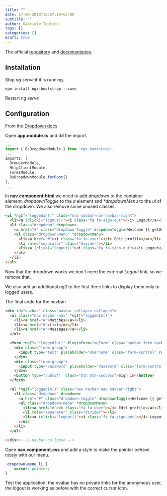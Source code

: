 ```yaml
---
title: ""
date: 17-06-2018T18:57:19+02:00
subtitle: ""
author: Gabriele Teotino
tags: []
categories: []
draft: true
---
```


The official [repository](https://github.com/auth0/angular2-jwt) and [documentation](https://valor-software.com/ngx-bootstrap/#/getting-started).

## Installation

Stop *ng serve* if it is running.

```shell
npm install ngx-bootstrap --save
```

Restart *ng serve*

## Configuration

From the [Dropdown docs](https://valor-software.com/ngx-bootstrap/#/dropdowns)

Open **app.module.ts** and dd the import.

```typescript
...
import { BsDropdownModule } from 'ngx-bootstrap';
...
imports: [
  BrowserModule,
  HttpClientModule,
  FormsModule,
  BsDropdownModule.forRoot()
],
...
```

In **nav.component.html** we need to add *dropdown* to the container element, *dropdownToggle* to the *a* element and *\*dropdownMenu* to the *ul* of the dropdown. We also remove some unused classes.

```html
<ul *ngIf="loggedIn()" class="nav navbar-nav navbar-right">
  <li><a (click)="logout()"><i class="fa fa-sign-out"></i> Logout</a></li>
  <li class="dropdown" dropdown>
    <a href="#" class="dropdown-toggle" dropdownToggle>Welcome {{ getUsername() }} <span class="caret"></span></a>
    <ul class="dropdown-menu" *dropdownMenu>
      <li><a href="#"><i class="fa fa-user"></i> Edit profile</a></li>
      <li role="separator" class="divider"></li>
      <li><a (click)="logout()"><i class="fa fa-sign-out"></i> Logout</a></li>
    </ul>
  </li>
</ul>
```

Now that the dropdown works we don't need the external *Logout* link, so we remove that.

We also add an additional *ngIf* to the first three links to display them only to logged users.

The final code for the navbar:

```html
<div id="navbar" class="navbar-collapse collapse">
  <ul class="nav navbar-nav" *ngIf="loggedIn()">
    <li><a href="#">Matches</a></li>
    <li><a href="#">List</a></li>
    <li><a href="#">Messages</a></li>
  </ul>

  <form *ngIf="!loggedIn()" #loginForm="ngForm" class="navbar-form navbar-right" (ngSubmit)="login()">
    <div class="form-group">
      <input type="text" placeholder="Username" class="form-control" required name="username" [(ngModel)]="model.username">
    </div>
    <div class="form-group">
      <input type="password" placeholder="Password" class="form-control" required name="password" [(ngModel)]="model.password">
    </div>
    <button type="submit"  class="btn btn-success">Sign in</button>
  </form>

  <ul *ngIf="loggedIn()" class="nav navbar-nav navbar-right">
    <li class="dropdown" dropdown>
      <a href="#" class="dropdown-toggle" dropdownToggle>Welcome {{ getUsername() }} <span class="caret"></span></a>
      <ul class="dropdown-menu" *dropdownMenu>
        <li><a href="#"><i class="fa fa-user"></i> Edit profile</a></li>
        <li role="separator" class="divider"></li>
        <li><a (click)="logout()"><i class="fa fa-sign-out"></i> Logout</a></li>
      </ul>
    </li>
  </ul>

</div><!--/.navbar-collapse -->
```

Open **nav.component.css** and add a style to make the pointer behave nicely with our menu.

```css
.dropdown-menu li {
    cursor: pointer;
}
```

Test the application: the nvabar has no private links for the anonymous user, the logout is working as before with the correct cursor icon.
